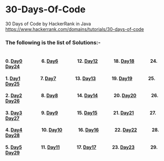 # 30-Days-Of-Code
30 Days of Code by HackerRank in Java 
https://www.hackerrank.com/domains/tutorials/30-days-of-code

### The following is the list of Solutions:-
#
#### 0. [Day0](https://github.com/animeshbhagwat/30-Days-Of-Code/blob/master/Day0.java)&nbsp;&nbsp;&nbsp;&nbsp;&nbsp;&nbsp;&nbsp;&nbsp;&nbsp;&nbsp;&nbsp;&nbsp;&nbsp;&nbsp;&nbsp;&nbsp;&nbsp;&nbsp;6. [Day6](https://github.com/animeshbhagwat/30-Days-Of-Code/blob/master/Day6.java)&nbsp;&nbsp;&nbsp;&nbsp;&nbsp;&nbsp;&nbsp;&nbsp;&nbsp;&nbsp;&nbsp;&nbsp;&nbsp;&nbsp;&nbsp;&nbsp;&nbsp;&nbsp;12. [Day12](https://github.com/animeshbhagwat/30-Days-Of-Code/blob/master/Day12.java)&nbsp;&nbsp;&nbsp;&nbsp;&nbsp;&nbsp;&nbsp;&nbsp;&nbsp;&nbsp;&nbsp;&nbsp;&nbsp;&nbsp;&nbsp;18. [Day18](https://github.com/animeshbhagwat/30-Days-Of-Code/blob/master/Day18.java)&nbsp;&nbsp;&nbsp;&nbsp;&nbsp;&nbsp;&nbsp;&nbsp;&nbsp;&nbsp;&nbsp;&nbsp;&nbsp;&nbsp;&nbsp;24. [Day24](https://github.com/animeshbhagwat/30-Days-Of-Code/blob/master/Day24.java)
#### 1. [Day1](https://github.com/animeshbhagwat/30-Days-Of-Code/blob/master/Day1.java)&nbsp;&nbsp;&nbsp;&nbsp;&nbsp;&nbsp;&nbsp;&nbsp;&nbsp;&nbsp;&nbsp;&nbsp;&nbsp;&nbsp;&nbsp;&nbsp;&nbsp;&nbsp; 7. [Day7](https://github.com/animeshbhagwat/30-Days-Of-Code/blob/master/Day7.java)&nbsp;&nbsp;&nbsp;&nbsp;&nbsp;&nbsp;&nbsp;&nbsp;&nbsp;&nbsp;&nbsp;&nbsp;&nbsp;&nbsp;&nbsp;&nbsp;&nbsp;&nbsp;13. [Day13](https://github.com/animeshbhagwat/30-Days-Of-Code/blob/master/Day13.java)&nbsp;&nbsp;&nbsp;&nbsp;&nbsp;&nbsp;&nbsp;&nbsp;&nbsp;&nbsp;&nbsp;&nbsp;&nbsp;&nbsp;&nbsp;19. [Day19](https://github.com/animeshbhagwat/30-Days-Of-Code/blob/master/Day19.java)&nbsp;&nbsp;&nbsp;&nbsp;&nbsp;&nbsp;&nbsp;&nbsp;&nbsp;&nbsp;&nbsp;&nbsp;&nbsp;&nbsp;&nbsp;25. [Day25](https://github.com/animeshbhagwat/30-Days-Of-Code/blob/master/Day25.java)
#### 2. [Day2](https://github.com/animeshbhagwat/30-Days-Of-Code/blob/master/Day2.java)&nbsp;&nbsp;&nbsp;&nbsp;&nbsp;&nbsp;&nbsp;&nbsp;&nbsp;&nbsp;&nbsp;&nbsp;&nbsp;&nbsp;&nbsp;&nbsp;&nbsp;&nbsp;8. [Day8](https://github.com/animeshbhagwat/30-Days-Of-Code/blob/master/Day8.java)&nbsp;&nbsp;&nbsp;&nbsp;&nbsp;&nbsp;&nbsp;&nbsp;&nbsp;&nbsp;&nbsp;&nbsp;&nbsp;&nbsp;&nbsp;&nbsp;&nbsp;&nbsp;14. [Day14](https://github.com/animeshbhagwat/30-Days-Of-Code/blob/master/Day14.java)&nbsp;&nbsp;&nbsp;&nbsp;&nbsp;&nbsp;&nbsp;&nbsp;&nbsp;&nbsp;&nbsp;&nbsp;&nbsp;&nbsp;&nbsp;20. [Day20](https://github.com/animeshbhagwat/30-Days-Of-Code/blob/master/Day20.java)&nbsp;&nbsp;&nbsp;&nbsp;&nbsp;&nbsp;&nbsp;&nbsp;&nbsp;&nbsp;&nbsp;&nbsp;&nbsp;&nbsp;26. [Day26](https://github.com/animeshbhagwat/30-Days-Of-Code/blob/master/Day26.java)
#### 3. [Day3](https://github.com/animeshbhagwat/30-Days-Of-Code/blob/master/Day3.java)&nbsp;&nbsp;&nbsp;&nbsp;&nbsp;&nbsp;&nbsp;&nbsp;&nbsp;&nbsp;&nbsp;&nbsp;&nbsp;&nbsp;&nbsp;&nbsp;&nbsp;&nbsp;9. [Day9](https://github.com/animeshbhagwat/30-Days-Of-Code/blob/master/Day9.java)&nbsp;&nbsp;&nbsp;&nbsp;&nbsp;&nbsp;&nbsp;&nbsp;&nbsp;&nbsp;&nbsp;&nbsp;&nbsp;&nbsp;&nbsp;&nbsp;&nbsp;&nbsp;15. [Day15](https://github.com/animeshbhagwat/30-Days-Of-Code/blob/master/Day15.java)&nbsp;&nbsp;&nbsp;&nbsp;&nbsp;&nbsp;&nbsp;&nbsp;&nbsp;&nbsp;&nbsp;&nbsp;&nbsp;&nbsp;&nbsp;21. [Day21](https://github.com/animeshbhagwat/30-Days-Of-Code/blob/master/Day21.java)&nbsp;&nbsp;&nbsp;&nbsp;&nbsp;&nbsp;&nbsp;&nbsp;&nbsp;&nbsp;&nbsp;&nbsp;&nbsp;&nbsp;&nbsp;27. [Day27](https://github.com/animeshbhagwat/30-Days-Of-Code/blob/master/Day27.java)
#### 4. [Day4](https://github.com/animeshbhagwat/30-Days-Of-Code/blob/master/Day4.java)&nbsp;&nbsp;&nbsp;&nbsp;&nbsp;&nbsp;&nbsp;&nbsp;&nbsp;&nbsp;&nbsp;&nbsp;&nbsp;&nbsp;&nbsp;&nbsp;&nbsp;&nbsp;10. [Day10](https://github.com/animeshbhagwat/30-Days-Of-Code/blob/master/Day10.java)&nbsp;&nbsp;&nbsp;&nbsp;&nbsp;&nbsp;&nbsp;&nbsp;&nbsp;&nbsp;&nbsp;&nbsp;&nbsp;&nbsp;&nbsp;16. [Day16](https://github.com/animeshbhagwat/30-Days-Of-Code/blob/master/Day16.java)&nbsp;&nbsp;&nbsp;&nbsp;&nbsp;&nbsp;&nbsp;&nbsp;&nbsp;&nbsp;&nbsp;&nbsp;&nbsp;&nbsp;&nbsp;22. [Day22](https://github.com/animeshbhagwat/30-Days-Of-Code/blob/master/Day22.java)&nbsp;&nbsp;&nbsp;&nbsp;&nbsp;&nbsp;&nbsp;&nbsp;&nbsp;&nbsp;&nbsp;&nbsp;&nbsp;&nbsp;28. [Day28](https://github.com/animeshbhagwat/30-Days-Of-Code/blob/master/Day28.java)
#### 5. [Day5](https://github.com/animeshbhagwat/30-Days-Of-Code/blob/master/Day5.java)&nbsp;&nbsp;&nbsp;&nbsp;&nbsp;&nbsp;&nbsp;&nbsp;&nbsp;&nbsp;&nbsp;&nbsp;&nbsp;&nbsp;&nbsp;&nbsp;&nbsp;&nbsp;11. [Day11](https://github.com/animeshbhagwat/30-Days-Of-Code/blob/master/Day11.java)&nbsp;&nbsp;&nbsp;&nbsp;&nbsp;&nbsp;&nbsp;&nbsp;&nbsp;&nbsp;&nbsp;&nbsp;&nbsp;&nbsp;&nbsp;&nbsp;17. [Day17](https://github.com/animeshbhagwat/30-Days-Of-Code/blob/master/Day17.java)&nbsp;&nbsp;&nbsp;&nbsp;&nbsp;&nbsp;&nbsp;&nbsp;&nbsp;&nbsp;&nbsp;&nbsp;&nbsp;&nbsp;&nbsp;23. [Day23](https://github.com/animeshbhagwat/30-Days-Of-Code/blob/master/Day23.java)&nbsp;&nbsp;&nbsp;&nbsp;&nbsp;&nbsp;&nbsp;&nbsp;&nbsp;&nbsp;&nbsp;&nbsp;&nbsp;&nbsp;&nbsp;29. [Day29](https://github.com/animeshbhagwat/30-Days-Of-Code/blob/master/Day29.java)
